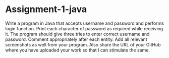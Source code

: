 # Assignment-1-java
Write a program in Java that accepts username and password and performs login function. Print each character of password as required while receiving it. The program should give three tries to enter correct username and password. Comment appropriately after each entity. Add all relevant screenshots as well from your program. Also share the URL of your GitHub where you have uploaded your work so that I can stimulate the same.
